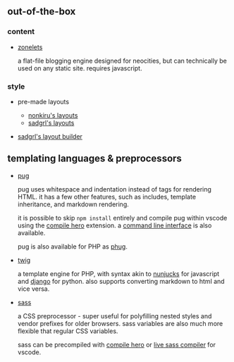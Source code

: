<section>

## out-of-the-box

### content

- [zonelets](https://zonelets.net/)

    a flat-file blogging engine designed for neocities, but can technically be used on any static site. requires javascript.

### style

- pre-made layouts
    - [nonkiru's layouts](https://nonkiru.art/layouts)
    - [sadgrl's layouts](https://sadgrl.online/webmastery/layouts/)

- [sadgrl's layout builder](https://sadgrl.online/projects/layout-builder/)

</section>

<section>

## templating languages & preprocessors

- [pug](https://github.com/pugjs/pug#syntax)

    pug uses whitespace and indentation instead of tags for rendering HTML. it has a few other features, such as includes, template inheritance, and markdown rendering.
    
    it is possible to skip `npm install` entirely and compile pug within vscode using the [compile hero](https://marketplace.visualstudio.com/items?itemName=Wscats.qf) extension. a [command line interface](https://github.com/pugjs/pug-cli) is also available.

    pug is also available for PHP as [phug](https://phug-lang.com/).

- [twig](https://twig.symfony.com/)

    a template engine for PHP, with syntax akin to [nunjucks](https://mozilla.github.io/nunjucks/) for javascript and [django](https://docs.djangoproject.com/en/4.2/topics/templates/) for python. also supports converting markdown to html and vice versa.

- [sass](https://sass-lang.com/)

    a CSS preprocessor - super useful for polyfilling nested styles and vendor prefixes for older browsers. sass variables are also much more flexible that regular CSS variables.
    
    sass can be precompiled with [compile hero](https://github.com/Wscats/compile-hero) or [live sass compiler](https://marketplace.visualstudio.com/items?itemName=glenn2223.live-sass) for vscode.

</section>
